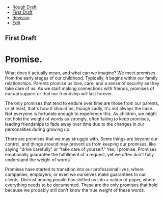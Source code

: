 - [Rough Draft](rough-draft.md) 
- [First Draft](first-draft.md) 
- [Revision](revision.md) 
- [Edit](index.md) 

## First Draft
# Promise. 

What does it actually mean, and what can we imagine?
We meet promises from the early stages of our childhood. Typically, it begins within our family relationships. Parents promise us love, care, and a sense of security as they take care of us. As we start making connections with friends, promises of mutual support or that our friendship will last forever.

The only promises that tend to endure over time are those from our parents, or at least, that's how it should be, though sadly, it's not always the case. Not everyone is fortunate enough to experience this. As children, we might not hold the weight of words as strongly, often failing to keep promises, leading friendships to fade away over time due to the changes in our personalities during growing up.

There are promises that we may struggle with. Some things are beyond our control, and things around may prevent us from keeping our promises, like saying "drive carefully" or "take care of yourself." Yes, I promise. Promises emotionally guarantee the fulfillment of a request, yet we often don't fully understand the weight of words.

Promises have started to transition into our professional lives, where companies, employers, or even we ourselves make guarantees to our clients. Distrust among people has shifted us into a nation of paper, where everything needs to be documented. These are the only promises that hold because we probably still don't know the true weight of these words.
